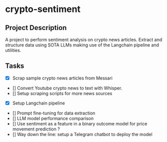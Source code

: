 # crypto-sentiment

## Project Description
A project to perform sentiment analysis on crypto news articles. Extract and structure data using SOTA LLMs making use of the Langchain pipeline and utilities.

## Tasks

- [x] Scrap sample crypto news articles from Messari
- [] Convert Youtube crypto news to text with Whisper.
- [] Setup scraping scripts for more news sources
- [x] Setup Langchain pipeline
- [] Prompt fine-tuning for data extraction
- [] LLM model performance comparison
- [] Use sentiment as a feature in a binary outcome model for price movement prediction ?
- [] Way down the line: setup a Telegram chatbot to deploy the model
